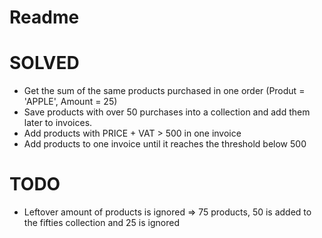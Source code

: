 # Readme

# SOLVED
* Get the sum of the same products purchased in one order (Produt = 'APPLE', Amount = 25)
* Save products with over 50 purchases into a collection and add them later to invoices. 
* Add products with PRICE + VAT > 500 in one invoice
* Add products to one invoice until it reaches the threshold below 500

# TODO
* Leftover amount of products is ignored => 75 products, 50 is added to the fifties collection and 25 is ignored 